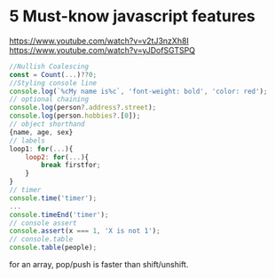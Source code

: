 # 5 Must-know javascript features
https://www.youtube.com/watch?v=v2tJ3nzXh8I
https://www.youtube.com/watch?v=yJDofSGTSPQ
```javascript
//Nullish Coalescing
const = Count(...)??0;
//Styling console line
console.log(`%cMy name is%c`, 'font-weight: bold', 'color: red');
// optional chaining
console.log(person?.address?.street);
console.log(person.hobbies?.[0]);
// object shorthand
{name, age, sex}
// labels
loop1: for(...){
    loop2: for(...){
        break firstfor;
    }
}
// timer
console.time('timer');
...
console.timeEnd('timer');
// console assert
console.assert(x === 1, 'X is not 1');
// console.table
console.table(people);
```

for an array, pop/push is faster than shift/unshift.

